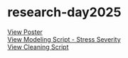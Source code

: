# research-day2025
[View Poster](Verma_ResearchDay2025.pdf) <br>
[View Modeling Script - Stress Severity](pitty_modeling.Rmd) <br>
[View Cleaning Script](pitty_cleaning.Rmd)
